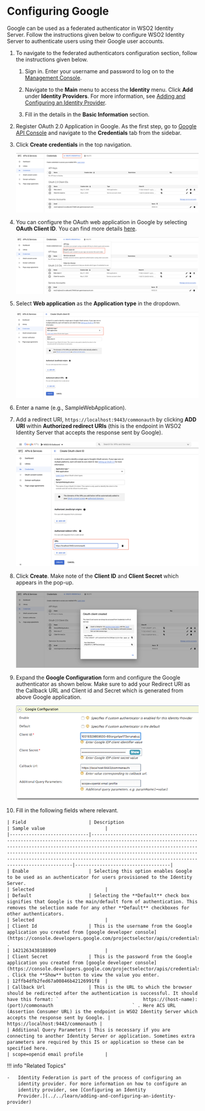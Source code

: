 # Configuring Google

Google can be used as a federated authenticator in WSO2 Identity
Server. Follow the instructions given below to configure WSO2 Identity Server to authenticate users using their Google user accounts.

1.  To navigate to the federated authenticators configuration section, follow the instructions given below.
    1.  Sign in. Enter your username and password to log on to the [Management Console](../../setup/getting-started-with-the-management-console).
        
    2.  Navigate to the **Main** menu to access the **Identity** menu. Click **Add** under **Identity Providers**. For more information, see [Adding and Configuring an Identity Provider](../../learn/adding-and-configuring-an-identity-provider).
        
    3.  Fill in the details in the **Basic Information** section. 

2.  Register OAuth 2.0 Application in Google. As the first step, go to [Google API Console](https://console.developers.google.com)
    and navigate to the **Credentials** tab from the sidebar. 
    
3.  Click **Create credentials** in the top navigation.

    ![create-credentials](../assets/img/learn/create-credentials.png)

4.  You can configure the OAuth web application in Google by selecting **OAuth Client ID**. You can find more details [here](https://developers.google.com/identity/protocols/OpenIDConnect).
      
    ![register-oauth2](../assets/img/learn/oauth-clientid.png)

5.  Select **Web application** as the **Application type** in the dropdown. 

    ![choose-application-type](../assets/img/learn/choose-application-type.png)
     
6.  Enter a name (e.g., SampleWebApplication). 
      
7.  Add a redirect URI, `https://localhost:9443/commonauth` by clicking **ADD URI** within **Authorized redirect URIs** (this is the endpoint in WSO2 Identity Server that accepts the response sent by Google).  

    ![redirect-uris](../assets/img/learn/redirect-uris.png)

8.  Click **Create**. Make note of the **Client ID** and **Client Secret** which appears in the pop-up. 

    ![client-details](../assets/img/learn/client-details.png)

9.  Expand the **Google Configuration** form and configure the Google
    authenticator as shown below. Make sure to add your Redirect URI as
    the Callback URL and Client id and Secret which is generated from
    above Google application. 
    
    ![google-configuration](../assets/img/tutorials/google-configuration.png)
    
10.  Fill in the following fields where relevant.

    | Field                       | Description                                                                                                                                                                                                                                                                                                                                           | Sample value                      |
    |-----------------------------|-------------------------------------------------------------------------------------------------------------------------------------------------------------------------------------------------------------------------------------------------------------------------------------------------------------------------------------------------------|-----------------------------------|
    | Enable                      | Selecting this option enables Google to be used as an authenticator for users provisioned to the Identity Server.                                                                                                                                                                                                                                     | Selected                          |
    | Default                     | Selecting the **Default** check box signifies that Google is the main/default form of authentication. This removes the selection made for any other **Default** checkboxes for other authenticators.                                                                                                                                                  | Selected                          |
    | Client Id                   | This is the username from the Google application you created from [google developer console](https://console.developers.google.com/projectselector/apis/credentials) .                                                                                                                                                                                | 1421263438188909                  |
    | Client Secret               | This is the password from the Google application you created from [google developer console](https://console.developers.google.com/projectselector/apis/credentials) . Click the **Show** button to view the value you enter.                                                                                                                         | 12ffb4dfb2fed67a00846b42126991f8  |
    | Callback Url                | This is the URL to which the browser should be redirected after the authentication is successful. It should have this format: `                               https://(host-name):(port)/commonauth                             ` . Here ACS URL (Assertion Consumer URL) is the endpoint in WSO2 Identity Server which accepts the response sent by Google. | https://localhost:9443/commonauth |
    | Additional Query Parameters | This is necessary if you are connecting to another Identity Server or application. Sometimes extra parameters are required by this IS or application so these can be specified here.                                                                                                                                                                  | scope=openid email profile        |

!!! info "Related Topics"

	-   Identity Federation is part of the process of configuring an
		identity provider. For more information on how to configure an
		identity provider, see [Configuring an Identity
		Provider.](../../learn/adding-and-configuring-an-identity-provider)
